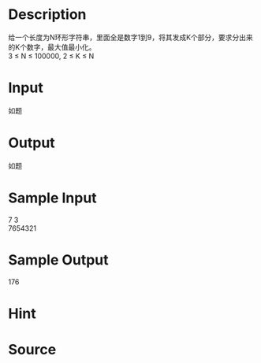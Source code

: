 
# Description

<div class="content"><div>给一个长度为N环形字符串，里面全是数字1到9，将其发成K个部分，要求分出来的K个数字，最大值最小化。 </div>
<div>3 ≤ N ≤ 100000, 2 ≤ K ≤ N</div>
<div></div>
<p></p></div>

# Input

<div class="content"><p>如题</p>
<p></p></div>

# Output

<div class="content"><p>如题</p>
<p></p></div>

# Sample Input

<div class="content"><span class="sampledata">7 3 <br/>
7654321</span></div>

# Sample Output

<div class="content"><span class="sampledata">176</span></div>

# Hint

<div class="content"><p></p></div>

# Source

<div class="content"><p><a href="problemset.php?search="></a></p></div>

